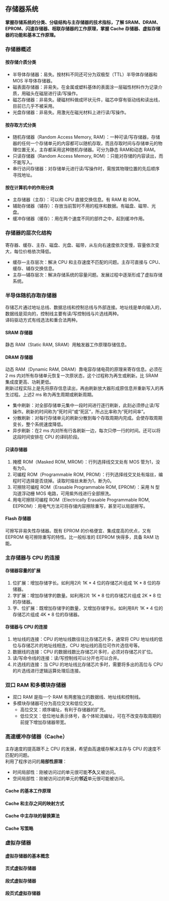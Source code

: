 ## 存储器系统
**掌握存储系统的分类、分级结构与主存储器的技术指标，了解 SRAM、DRAM、EPROM、闪速存储器、相联存储器的工作原理，掌握 Cache 存储器、虚拟存储器的功能和基本工作原理。**

### 存储器概述
#### 按存储介质分类
* 半导体存储器：易失。按材料不同还可分为双极型（TTL）半导体存储器和 MOS 半导体存储器。
* 磁表面存储器：非易失。在金属或塑料基体的表面涂一层磁性材料作为记录介质，用磁头在磁层进行读/写操作。
* 磁芯存储器：非易失。硬磁材料做成环状元件，磁芯中穿有驱动线和读出线，目前已几乎不被采用。
* 光盘存储器：非易失。用激光在磁光材料上进行读/写操作。

#### 按存取方式分类
* 随机存储器（Random Access Memory, RAM）：一种可读/写存储器，存储器的任何一个存储单元的内容都可以随机存取，而且存取时间与存储单元的物理位置无关。主存都采用这种随机存储器。可分为静态 RAM和动态 RAM。
* 只读存储器（Random Access Memory, ROM）：只能对存储的内容读出，而不能写入。
* 串行访问存储器：对存储单元进行读/写操作时，需按其物理位置的先后顺序寻找地址。

#### 按在计算机中的作用分类
* 主存储器（主存）：可以和 CPU 直接交换信息。有 RAM 和 ROM。
* 辅助存储器（辅存）：存放当前暂时不用的程序和数据。有磁盘、磁带、光盘。
* 缓冲存储器（缓存）：用在两个速度不同的部件之中，起到缓冲作用。

### 存储器的层次化结构
寄存器、缓存、主存、磁盘、光盘、磁带，从左向右速度依次变慢，容量依次变大，每位价格依次降低。
* 缓存—主存层次：解决 CPU 和主存速度不匹配的问题。主存可直接与 CPU、缓存、辅存交换信息。
* 主存—辅存层次：解决存储系统的容量问题。发展过程中逐渐形成了虚拟存储系统。

### 半导体随机存取存储器
存储芯片通过地址总线、数据总线和控制总线与外部连接。地址线是单向输入的，数据线是双向的，控制线主要有读/写控制线与片选线两种。  
译码驱动方式有线选法和重合法两种。

#### SRAM 存储器
静态 RAM（Static RAM, SRAM）用触发器工作原理存储信息。

#### DRAM 存储器
动态 RAM（Dynamic RAM, DRAM）靠电容存储电荷的原理来寄存信息。必须在2 ms 内对所有存储单元恢复一次原状态，这个过程称为再生或刷新。比 SRAM 集成度更高、功耗更低。  
刷新过程实际上是先将原存信息读出，再由刷新放大器形成原信息并重新写入的再生过程。上述2 ms 称为再生周期或刷新周期。
* 集中刷新：对全部存储单元集中一段时间进行逐行刷新，此刻必须停止读/写操作。刷新的时间称为“死时间”或“死区”，所占比率称为“死时间率”。
* 分散刷新：对每行存储单元的刷新分散到每个存取周期内完成。会使存取周期变长，整个系统速度降低。
* 异步刷新：在2 ms 内对所有行各刷新一边，每次只停一行的时间。还可以将这段时间安排在 CPU 的译码阶段。

#### 只读存储器
1. 掩模 ROM（Masked ROM, MROM）：行列选择线交叉处有 MOS 管为1，没有为0。
2. 可编程 ROM（Programmable ROM, PROM）：行列选择线交叉处有熔丝，编程时可选择是否烧掉。读取时熔丝未断为1，断为0。
3. 可擦除可编程 ROM（Erasable Programmable ROM, EPROM）：采用 N 型沟道浮动栅 MOS 电路，可用紫外线进行全部擦洗。
4. 用电可擦除可编程 ROM（Electrically Erasable Programmable ROM, EEPROM）：用电气方法可将存储内容擦除重写，甚至可以局部擦写。

#### Flash 存储器
可擦写非易失性存储器。既有 EPROM 的价格便宜、集成度高的优点，又有 EEPROM 电可擦除重写的特性。比一般标准的 EEPROM 快得多，具备 RAM 功能。

### 主存储器与 CPU 的连接
#### 存储器容量的扩展
1. 位扩展：增加存储字长。如利用2片 1K * 4 位的存储芯片组成 1K * 8 位的存储器。
2. 字扩展：增加存储字的数量。如利用2片 1K * 8 位的存储芯片组成 2K * 8 位的存储器。
3. 字、位扩展：既增加存储字的数量，又增加存储字长。如利用8片 1K * 4 位的存储芯片组成 4K * 8 位的存储器。

#### 存储器与 CPU 的连接
1. 地址线的连接：CPU 的地址线数往往比存储芯片多，通常将 CPU 地址线的低位与存储芯片的地址线相连，CPU 地址线的高位可作片选信号等。
2. 数据线的连接：CPU 的数据线数比存储芯片多时，必须对存储芯片扩位。
3. 读/写命令线的连接：读/写控制线可以分开也可以合并。
4. 片选线的连接：当 CPU 的地址线比存储芯片多时，需要将多出的高位与 CPU 的片选线进行逻辑运算处理后连接。

### 双口 RAM 和多模块存储器
* 双口 RAM 是指一个 RAM 有两套独立的数据线、地址线和控制线。
* 多模块存储器可分为高位交叉和低位交叉。
    * 高位交叉：顺序编址，有利于存储器的扩充。
    * 低位交叉：低位地址表示体号，各个体轮流编址，可在不改变存取周期的前提下增加存储器带宽。

### 高速缓冲存储器（Cache）
主存速度的提高跟不上 CPU 的发展，希望由高速缓存解决主存与 CPU 的速度不匹配的问题。  
利用了程序访问的**局部性原理**：
* 时间局部性：刚被访问过的单元很可能**不久**又被访问。
* 空间局部性：刚被访问过的单元的**邻近**单元很可能被访问。

#### Cache 的基本工作原理
#### Cache 和主存之间的映射方式
#### Cache 中主存块的替换算法
#### Cache 写策略

### 虚拟存储器
#### 虚拟存储器的基本概念
#### 页式虚拟存储器
#### 段式虚拟存储器
#### 段页式虚拟存储器
